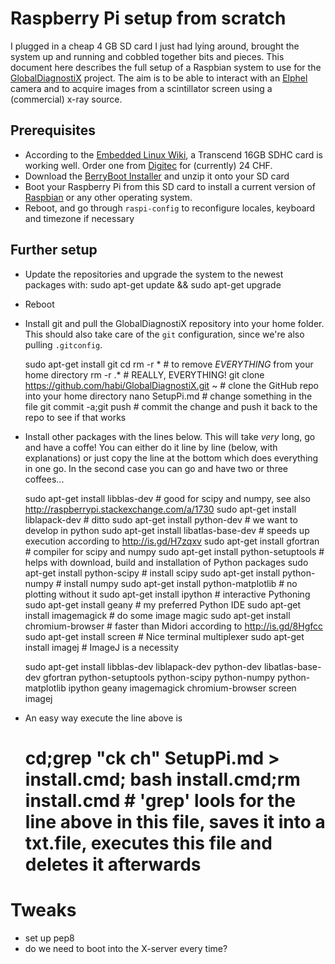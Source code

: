 # Raspberry Pi setup from scratch
I plugged in a cheap 4 GB SD card I just had lying around, brought the system up and running and cobbled together bits and pieces.
This document here describes the full setup of a Raspbian system to use for the [GlobalDiagnostiX](http://globaldiagnostix.org) project.
The aim is to be able to interact with an [Elphel](http://elphel.com) camera and to acquire images from a scintillator screen using a (commercial) x-ray source.

## Prerequisites
- According to the [Embedded Linux Wiki](http://elinux.org/RPi_SD_cards), a Transcend 16GB SDHC card is working well. Order one from [Digitec](https://www.digitec.ch/ProdukteDetails2.aspx?Reiter=Details&Artikel=194092) for (currently) 24 CHF.
- Download the [BerryBoot Installer](http://www.berryterminal.com/doku.php/berryboot) and unzip it onto your SD card
- Boot your Raspberry Pi from this SD card to install a current version of [Raspbian](http://www.raspbian.org/) or any other operating system.
- Reboot, and go through `raspi-config` to reconfigure locales, keyboard and timezone if necessary

## Further setup
- Update the repositories and upgrade the system to the newest packages with:
	sudo apt-get update && sudo apt-get upgrade

- Reboot
- Install git and pull the GlobalDiagnostiX repository into your home folder. This should also take care of the `git` configuration, since we're also pulling `.gitconfig`.

	sudo apt-get install git
	cd
	rm -r * # to remove *EVERYTHING* from your home directory
	rm -r .* # REALLY, EVERYTHING!
	git clone https://github.com/habi/GlobalDiagnostiX.git ~ # clone the GitHub repo into your home directory
	nano SetupPi.md # change something in the file
	git commit -a;git push # commit the change and push it back to the repo to see if that works

- Install other packages with the lines below. This will take *very* long, go and have a coffe! You can either do it line by line (below, with explanations) or just copy the line at the bottom which does everything in one go. In the second case you can go and have two or three coffees...
	
	sudo apt-get install libblas-dev        # good for scipy and numpy, see also http://raspberrypi.stackexchange.com/a/1730
	sudo apt-get install liblapack-dev	# ditto
	sudo apt-get install python-dev		# we want to develop in python
	sudo apt-get install libatlas-base-dev	# speeds up execution according to http://is.gd/H7zqxv
	sudo apt-get install gfortran		# compiler for scipy and numpy
	sudo apt-get install python-setuptools	# helps with download, build and installation of Python packages
	sudo apt-get install python-scipy	# install scipy
	sudo apt-get install python-numpy	# install numpy
	sudo apt-get install python-matplotlib	# no plotting without it
	sudo apt-get install ipython		# interactive Pythoning
	sudo apt-get install geany		# my preferred Python IDE
	sudo apt-get install imagemagick	# do some image magic
	sudo apt-get install chromium-browser	# faster than Midori according to http://is.gd/8Hgfcc
	sudo apt-get install screen		# Nice terminal multiplexer
	sudo apt-get install imagej		# ImageJ is a necessity

	sudo apt-get install libblas-dev liblapack-dev python-dev libatlas-base-dev gfortran python-setuptools python-scipy python-numpy python-matplotlib ipython geany imagemagick chromium-browser screen imagej
- An easy way execute the line above is
	# cd;grep "ck ch" SetupPi.md > install.cmd; bash install.cmd;rm install.cmd # 'grep' lools for the line above in this file, saves it into a txt.file, executes this file and deletes it afterwards

# Tweaks
- set up pep8
- do we need to boot into the X-server every time?
